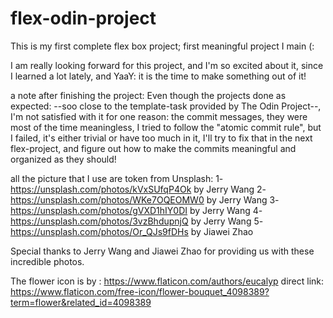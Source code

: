 # flex-odin-project
This is my first complete flex box project; first meaningful project I main (:

I am really looking forward for this project, and I'm so excited about it, since I learned a lot lately, and YaaY: it is the time to make something out of it!


a note after finishing the project:
Even though the projects done  as expected: --soo close to the template-task provided by The Odin Project--, I'm not satisfied with it for one reason: the commit messages, they were most of the time meaningless, I tried to follow the "atomic commit rule", but I failed, it's either trivial or have too much in it, I'll try to fix that in the next flex-project, and figure out how to make the commits meaningful and organized as they should!


all the picture that I use are token from Unsplash:
    1-https://unsplash.com/photos/kVxSUfqP4Ok by Jerry Wang
    2-https://unsplash.com/photos/WKe7OQEOMW0 by Jerry Wang
    3-https://unsplash.com/photos/gVXD1hIY0DI by Jerry Wang
    4-https://unsplash.com/photos/3vzBhdupnjQ by Jerry Wang
    5-https://unsplash.com/photos/Or_QJs9fDHs by Jiawei Zhao

Special thanks to Jerry Wang and Jiawei Zhao for providing us with these incredible photos.


The flower icon is by : https://www.flaticon.com/authors/eucalyp
    direct link:
    https://www.flaticon.com/free-icon/flower-bouquet_4098389?term=flower&related_id=4098389